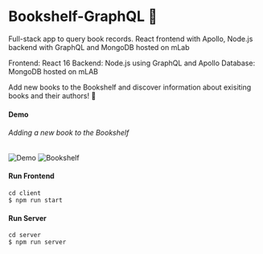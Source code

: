 # Bookshelf-GraphQL 📖

Full-stack app to query book records. React frontend with Apollo, Node.js backend with GraphQL and MongoDB hosted on mLab

Frontend: React 16
Backend: Node.js using GraphQL and Apollo
Database: MongoDB hosted on mLAB

Add new books to the Bookshelf and discover information about exisiting books and their authors! 📖 

#### Demo
###### Adding a new book to the Bookshelf 
![Demo](https://user-images.githubusercontent.com/39765499/50377716-3c2cdc00-061a-11e9-9fcb-5af14af3dbbe.gif)
![Bookshelf](https://user-images.githubusercontent.com/39765499/50377669-4dc1b400-0619-11e9-8aee-2a07be19b331.png)


#### Run Frontend
```
cd client
$ npm run start
```

#### Run Server
```
cd server
$ npm run server
```
